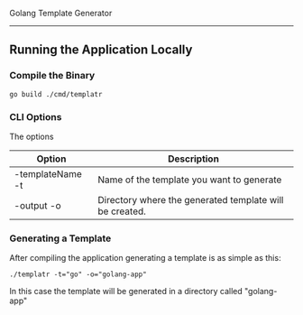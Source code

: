 Golang Template Generator

---
## Running the Application Locally

### Compile the Binary

```
go build ./cmd/templatr
```

### CLI Options

The options 

| Option      | Description |
| ----------- | ----------- |
| -templateName -t     | Name of the template you want to generate       |
| -output -o  | Directory where the generated template will be created.       |

### Generating a Template

After compiling the application generating a template is as simple as this:

```
./templatr -t="go" -o="golang-app"
```

In this case the template will be generated in a directory called "golang-app"